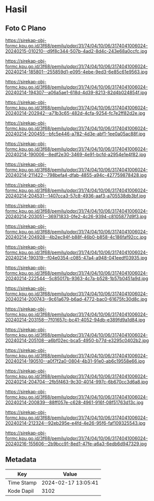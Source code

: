 # Hasil

## Foto C Plano

https://sirekap-obj-formc.kpu.go.id/3f68/pemilu/pdpr/31/74/04/10/06/3174041006024-20240215-010210--d9f8c344-507b-4ad2-8d4c-243e68a0ccfc.jpg

https://sirekap-obj-formc.kpu.go.id/3f68/pemilu/pdpr/31/74/04/10/06/3174041006024-20240214-185801--255859d1-e095-4ebe-9ed3-6e85c61e9563.jpg

https://sirekap-obj-formc.kpu.go.id/3f68/pemilu/pdpr/31/74/04/10/06/3174041006024-20240214-194307--a06a5ae1-618d-4d39-8213-82d4b024854f.jpg

https://sirekap-obj-formc.kpu.go.id/3f68/pemilu/pdpr/31/74/04/10/06/3174041006024-20240214-202942--a71b3c65-482d-4cfa-9254-fc7e2ff82d2e.jpg

https://sirekap-obj-formc.kpu.go.id/3f68/pemilu/pdpr/31/74/04/10/06/3174041006024-20240214-200455--bfc5e446-a782-4d3e-abf1-1ee0a05ac88f.jpg

https://sirekap-obj-formc.kpu.go.id/3f68/pemilu/pdpr/31/74/04/10/06/3174041006024-20240214-190006--8edf2e30-3469-4e91-bcfd-a2954e1e4f82.jpg

https://sirekap-obj-formc.kpu.go.id/3f68/pemilu/pdpr/31/74/04/10/06/3174041006024-20240214-211422--798befa4-dfab-4855-a94c-427759878428.jpg

https://sirekap-obj-formc.kpu.go.id/3f68/pemilu/pdpr/31/74/04/10/06/3174041006024-20240214-204531--1407cca3-57c8-4936-aaf3-a705538db3bf.jpg

https://sirekap-obj-formc.kpu.go.id/3f68/pemilu/pdpr/31/74/04/10/06/3174041006024-20240214-203051--36971833-0fe2-4c26-9394-c8105877d9f3.jpg

https://sirekap-obj-formc.kpu.go.id/3f68/pemilu/pdpr/31/74/04/10/06/3174041006024-20240214-204928--4b2ec94f-b88f-46b0-b858-4c186faf92cc.jpg

https://sirekap-obj-formc.kpu.go.id/3f68/pemilu/pdpr/31/74/04/10/06/3174041006024-20240214-190319--f04e0354-c085-47a4-a948-041eedf03935.jpg

https://sirekap-obj-formc.kpu.go.id/3f68/pemilu/pdpr/31/74/04/10/06/3174041006024-20240214-222544--5c85017b-9363-4c7a-b528-1b57b0451a9d.jpg

https://sirekap-obj-formc.kpu.go.id/3f68/pemilu/pdpr/31/74/04/10/06/3174041006024-20240214-200743--9c61a679-b6ad-4772-bac0-61675fc30d8c.jpg

https://sirekap-obj-formc.kpu.go.id/3f68/pemilu/pdpr/31/74/04/10/06/3174041006024-20240214-203158--7f01657c-bc41-4052-94db-e389fd9a1d84.jpg

https://sirekap-obj-formc.kpu.go.id/3f68/pemilu/pdpr/31/74/04/10/06/3174041006024-20240214-205108--a6bf02ec-bca5-4950-b77d-e3295c0402b2.jpg

https://sirekap-obj-formc.kpu.go.id/3f68/pemilu/pdpr/31/74/04/10/06/3174041006024-20240214-190510--a0f7f2a0-0804-4b31-91e0-ab6c19558e66.jpg

https://sirekap-obj-formc.kpu.go.id/3f68/pemilu/pdpr/31/74/04/10/06/3174041006024-20240214-204704--2fb5f463-9c30-4014-997c-6b670cc3d6a8.jpg

https://sirekap-obj-formc.kpu.go.id/3f68/pemilu/pdpr/31/74/04/10/06/3174041006024-20240214-200839--88ff057e-c628-4961-916f-08f51763d13c.jpg

https://sirekap-obj-formc.kpu.go.id/3f68/pemilu/pdpr/31/74/04/10/06/3174041006024-20240214-212324--92eb295e-e4fd-4e26-95f6-faf109325543.jpg

https://sirekap-obj-formc.kpu.go.id/3f68/pemilu/pdpr/31/74/04/10/06/3174041006024-20240216-155606--2b9bcc91-8ed1-47fe-a6a3-6edb6d947329.jpg


## Metadata

| Key        | Value               |
| ---------- | ------------------- |
| Time Stamp | 2024-02-17 13:05:41 |
| Kode Dapil | 3102                |



